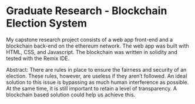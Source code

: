 # Graduate Research - Blockchain Election System
My capstone research project consists of a web app front-end and a blockchain back-end on the ethereum network.
The web app was built with HTML, CSS, and Javascript. The blockchain was written in solidity and tested with the Remix IDE.

Abstract: There are rules in place to ensure the fairness and security of an election. These rules, however, are useless if they aren’t followed. An ideal solution to this issue is bypassing as much human interference as possible. At the same time, it is still important to retain a level of transparency. A blockchain based solution could help us achieve this.

